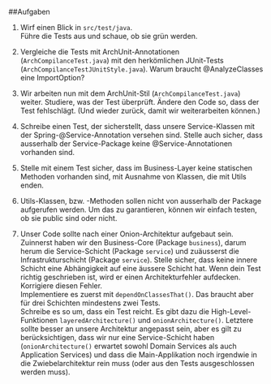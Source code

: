 ##Aufgaben

1. Wirf einen Blick in `src/test/java`.  
Führe die Tests aus und schaue, ob sie grün werden.  

2. Vergleiche die Tests mit ArchUnit-Annotationen (`ArchCompilanceTest.java`) mit den herkömlichen JUnit-Tests (`ArchCompilanceTestJUnitStyle.java`).
Warum braucht @AnalyzeClasses eine ImportOption?  

3. Wir arbeiten nun mit dem ArchUnit-Stil (`ArchCompilanceTest.java`)  weiter. 
Studiere, was der Test überprüft. Ändere den Code so, dass der Test fehlschlägt.
(Und wieder zurück, damit wir weiterarbeiten können.) 

4. Schreibe einen Test, der sicherstellt, dass unsere Service-Klassen mit der Spring-@Service-Annotation versehen sind.
Stelle auch sicher, dass ausserhalb der Service-Package keine @Service-Annotationen vorhanden sind.

5. Stelle mit einem Test sicher, dass im Business-Layer keine statischen Methoden vorhanden sind, mit Ausnahme von Klassen, die mit Utils enden.  

6. Utils-Klassen, bzw. -Methoden sollen nicht von ausserhalb der Package aufgerufen werden. Um das zu garantieren, 
können wir einfach testen, ob sie public sind oder nicht.   

7. Unser Code sollte nach einer Onion-Architektur aufgebaut sein. 
Zuinnerst haben wir den Business-Core (Package `business`), darum herum die Service-Schicht
(Package `service`) und zuäusserst die Infrastrukturschicht (Package `service`). 
Stelle sicher, dass keine innere Schicht eine Abhängigkeit auf eine äussere Schicht hat.
Wenn dein Test richtig geschrieben ist, wird er einen Architekturfehler aufdecken. Korrigiere diesen Fehler.   
Implementiere es zuerst mit `dependOnClassesThat()`. Das braucht aber für drei Schichten mindestens zwei Tests.  
Schreibe es so um, dass ein Test reicht. Es gibt dazu die High-Level-Funktionen `layeredArchitecture()`  und `onionArchitecture()`.
Letztere sollte besser an unsere Architektur angepasst sein, aber es gilt zu berücksichtigen, dass wir nur eine Service-Schicht haben 
(`onionArchitecture()` erwartet sowohl Domain Services als auch Application Services) und dass die Main-Applikation noch irgendwie
 in die Zwiebelarchitektur rein muss (oder aus den Tests ausgeschlossen werden muss).
